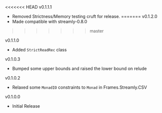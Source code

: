 <<<<<<< HEAD
v0.1.1.1
* Removed Strictness/Memory testing cruft for release.
=======
v0.1.2.0
* Made compatible with streamly-0.8.0
>>>>>>> master

v0.1.1.0
* Added ```StrictReadRec``` class

v0.1.0.3
* Bumped some upper bounds and raised the lower bound on relude

v0.1.0.2
* Relaxed some ```MonadIO``` constraints to ```Monad``` in Frames.Streamly.CSV

v0.1.0.0
* Initial Release
